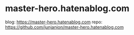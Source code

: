 # master-hero.hatenablog.com

blog: https://master-hero.hatenablog.com
repo: https://github.com/junjanjon/master-hero.hatenablog.com
